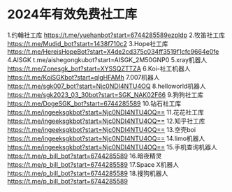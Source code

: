 # 2024年有效免费社工库

1.约翰社工库
https://t.me/yuehanbot?start=6744285589ezpldp
2.牧笛社工库
https://t.me/Mudid_bot?start=1438f710c2
3.Hope社工库
https://t.me/HereisHopeBot?start=X4de2cd375c034ff3519f1cfc9664e0fe
4.AISGK
t.me/aishegongkubot?start=AISGK_2M50GNP0
5.xray机器人
https://t.me/Zonesgk_bot?start=XYSSQZTTZA
6.Koi-社工机器人
https://t.me/KoiSGKbot?start=qlgHFAMh
7.007机器人
https://t.me/sgk007_bot?start=Njc0NDI4NTU4OQ
8.helloworld机器人
https://t.me/sgk2023_03_30bot?start=SGK_NAK02F66
9.狗狗社工库
https://t.me/DogeSGK_bot?start=6744285589
10.钻石社工库
https://t.me/ingeeksgkbot?start=Njc0NDI4NTU4OQ==
11.花花社工库
https://t.me/ingeeksgkbot?start=Njc0NDI4NTU4OQ==
12.知乎社工库
https://t.me/ingeeksgkbot?start=Njc0NDI4NTU4OQ==
13.空壳boi
https://t.me/ingeeksgkbot?start=Njc0NDI4NTU4OQ==
14.limo机器人
https://t.me/ingeeksgkbot?start=Njc0NDI4NTU4OQ==
15.手机查询机器人
https://t.me/p_bill_bot?start=6744285589
16.暗夜精灵
https://t.me/p_bill_bot?start=6744285589
17.Space X机器人
https://t.me/p_bill_bot?start=6744285589
18.搜狗机器人
https://t.me/p_bill_bot?start=6744285589
